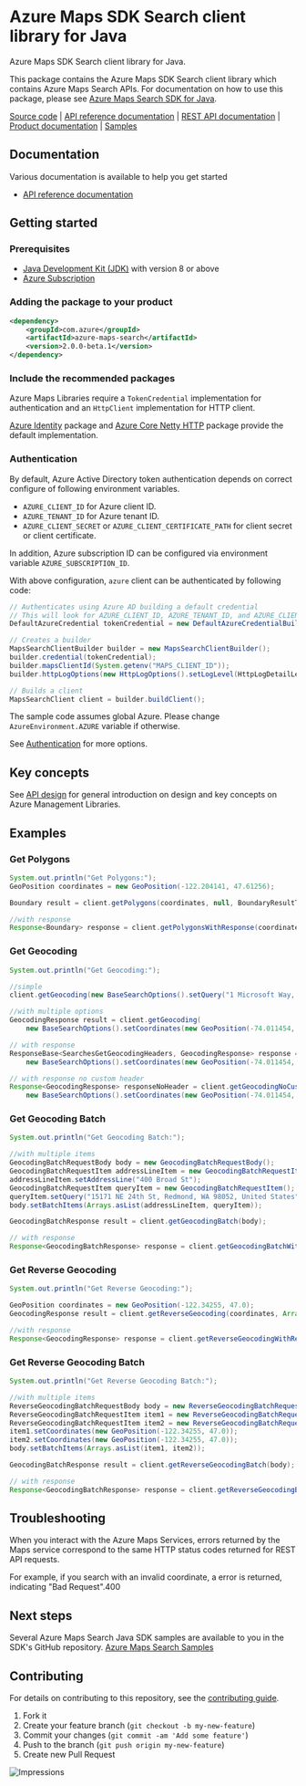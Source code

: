 # Azure Maps SDK Search client library for Java

Azure Maps SDK Search client library for Java.

This package contains the Azure Maps SDK Search client library which contains Azure Maps Search APIs. For documentation on how to use this package, please see [Azure Maps Search SDK for Java](https://docs.microsoft.com/rest/api/maps/search).

[Source code][source] | [API reference documentation][docs] | [REST API documentation][rest_docs] | [Product documentation][product_docs] | [Samples][samples]

## Documentation

Various documentation is available to help you get started

- [API reference documentation][docs]

## Getting started

### Prerequisites

- [Java Development Kit (JDK)][jdk] with version 8 or above
- [Azure Subscription][azure_subscription]

### Adding the package to your product

[//]: # ({x-version-update-start;com.azure:azure-maps-search;current})
```xml
<dependency>
    <groupId>com.azure</groupId>
    <artifactId>azure-maps-search</artifactId>
    <version>2.0.0-beta.1</version>
</dependency>
```
[//]: # ({x-version-update-end})

### Include the recommended packages

Azure Maps Libraries require a `TokenCredential` implementation for authentication and an `HttpClient` implementation for HTTP client.

[Azure Identity][azure_identity] package and [Azure Core Netty HTTP][azure_core_http_netty] package provide the default implementation.

### Authentication

By default, Azure Active Directory token authentication depends on correct configure of following environment variables.

- `AZURE_CLIENT_ID` for Azure client ID.
- `AZURE_TENANT_ID` for Azure tenant ID.
- `AZURE_CLIENT_SECRET` or `AZURE_CLIENT_CERTIFICATE_PATH` for client secret or client certificate.

In addition, Azure subscription ID can be configured via environment variable `AZURE_SUBSCRIPTION_ID`.

With above configuration, `azure` client can be authenticated by following code:

```java com.azure.maps.search.sync.builder.ad.instantiation
// Authenticates using Azure AD building a default credential
// This will look for AZURE_CLIENT_ID, AZURE_TENANT_ID, and AZURE_CLIENT_SECRET env variables
DefaultAzureCredential tokenCredential = new DefaultAzureCredentialBuilder().build();

// Creates a builder
MapsSearchClientBuilder builder = new MapsSearchClientBuilder();
builder.credential(tokenCredential);
builder.mapsClientId(System.getenv("MAPS_CLIENT_ID"));
builder.httpLogOptions(new HttpLogOptions().setLogLevel(HttpLogDetailLevel.BODY_AND_HEADERS));

// Builds a client
MapsSearchClient client = builder.buildClient();
```

The sample code assumes global Azure. Please change `AzureEnvironment.AZURE` variable if otherwise.

See [Authentication][authenticate] for more options.

## Key concepts

See [API design][design] for general introduction on design and key concepts on Azure Management Libraries.

## Examples
### Get Polygons
```java sync.get_polygon
System.out.println("Get Polygons:");
GeoPosition coordinates = new GeoPosition(-122.204141, 47.61256);

Boundary result = client.getPolygons(coordinates, null, BoundaryResultTypeEnum.LOCALITY, ResolutionEnum.SMALL);

//with response
Response<Boundary> response = client.getPolygonsWithResponse(coordinates, null, BoundaryResultTypeEnum.LOCALITY, ResolutionEnum.SMALL, Context.NONE);

```

### Get Geocoding
```java sync.get_geocoding
System.out.println("Get Geocoding:");

//simple
client.getGeocoding(new BaseSearchOptions().setQuery("1 Microsoft Way, Redmond, WA 98052"));

//with multiple options
GeocodingResponse result = client.getGeocoding(
    new BaseSearchOptions().setCoordinates(new GeoPosition(-74.011454, 40.706270)).setTop(5));

// with response
ResponseBase<SearchesGetGeocodingHeaders, GeocodingResponse> response = client.getGeocodingWithBaseResponse(
    new BaseSearchOptions().setCoordinates(new GeoPosition(-74.011454, 40.706270)).setTop(5), null);

// with response no custom header
Response<GeocodingResponse> responseNoHeader = client.getGeocodingNoCustomHeaderWithResponse(
    new BaseSearchOptions().setCoordinates(new GeoPosition(-74.011454, 40.706270)).setTop(5), null);
```

### Get Geocoding Batch
```java sync.get_geocoding_batch
System.out.println("Get Geocoding Batch:");

//with multiple items
GeocodingBatchRequestBody body = new GeocodingBatchRequestBody();
GeocodingBatchRequestItem addressLineItem = new GeocodingBatchRequestItem();
addressLineItem.setAddressLine("400 Broad St");
GeocodingBatchRequestItem queryItem = new GeocodingBatchRequestItem();
queryItem.setQuery("15171 NE 24th St, Redmond, WA 98052, United States");
body.setBatchItems(Arrays.asList(addressLineItem, queryItem));

GeocodingBatchResponse result = client.getGeocodingBatch(body);

// with response
Response<GeocodingBatchResponse> response = client.getGeocodingBatchWithResponse(body, Context.NONE);

```

### Get Reverse Geocoding
```java sync.get_reverse_geocoding
System.out.println("Get Reverse Geocoding:");

GeoPosition coordinates = new GeoPosition(-122.34255, 47.0);
GeocodingResponse result = client.getReverseGeocoding(coordinates, Arrays.asList(ReverseGeocodingResultTypeEnum.ADDRESS), null);

//with response
Response<GeocodingResponse> response = client.getReverseGeocodingWithResponse(coordinates, Arrays.asList(ReverseGeocodingResultTypeEnum.ADDRESS), null, Context.NONE);
```

### Get Reverse Geocoding Batch
```java sync.get_reverse_geocoding_batch
System.out.println("Get Reverse Geocoding Batch:");

//with multiple items
ReverseGeocodingBatchRequestBody body = new ReverseGeocodingBatchRequestBody();
ReverseGeocodingBatchRequestItem item1 = new ReverseGeocodingBatchRequestItem();
ReverseGeocodingBatchRequestItem item2 = new ReverseGeocodingBatchRequestItem();
item1.setCoordinates(new GeoPosition(-122.34255, 47.0));
item2.setCoordinates(new GeoPosition(-122.34255, 47.0));
body.setBatchItems(Arrays.asList(item1, item2));

GeocodingBatchResponse result = client.getReverseGeocodingBatch(body);

// with response
Response<GeocodingBatchResponse> response = client.getReverseGeocodingBatchWithResponse(body, Context.NONE);

```


## Troubleshooting
When you interact with the Azure Maps Services, errors returned by the Maps service correspond to the same HTTP status codes returned for REST API requests.

For example, if you search with an invalid coordinate, a error is returned, indicating "Bad Request".400

## Next steps

Several Azure Maps Search Java SDK samples are available to you in the SDK's GitHub repository.
[Azure Maps Search Samples](https://github.com/Azure/azure-sdk-for-java/tree/main/sdk/maps/azure-maps-search/src/samples)

## Contributing

For details on contributing to this repository, see the [contributing guide](https://github.com/Azure/azure-sdk-for-java/blob/main/CONTRIBUTING.md).

1. Fork it
1. Create your feature branch (`git checkout -b my-new-feature`)
1. Commit your changes (`git commit -am 'Add some feature'`)
1. Push to the branch (`git push origin my-new-feature`)
1. Create new Pull Request

<!-- LINKS -->
[source]: https://github.com/Azure/azure-sdk-for-java/tree/main/sdk/maps/azure-maps-search/src
[samples]:  https://github.com/Azure/azure-sdk-for-java/tree/main/sdk/maps/azure-maps-search/src/samples
[rest_docs]: https://docs.microsoft.com/rest/api/maps
[product_docs]: https://docs.microsoft.com/azure/azure-maps/
[docs]: https://azure.github.io/azure-sdk-for-java/
[jdk]: https://docs.microsoft.com/java/azure/jdk/
[azure_subscription]: https://azure.microsoft.com/free/
[azure_identity]: https://github.com/Azure/azure-sdk-for-java/blob/main/sdk/identity/azure-identity
[azure_core_http_netty]: https://github.com/Azure/azure-sdk-for-java/blob/main/sdk/core/azure-core-http-netty
[authenticate]: https://github.com/Azure/azure-sdk-for-java/blob/main/sdk/resourcemanager/docs/AUTH.md
[design]: https://github.com/Azure/azure-sdk-for-java/blob/main/sdk/resourcemanager/docs/DESIGN.md

![Impressions](https://azure-sdk-impressions.azurewebsites.net/api/impressions/azure-sdk-for-java%2Fsdk%2Fmaps%2Fazure-maps-search%2FREADME.png)
